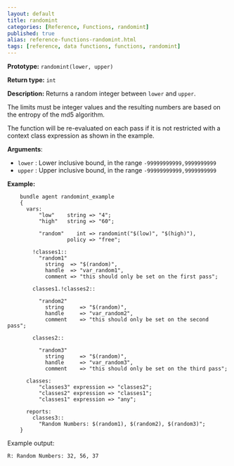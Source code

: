 ```yaml
---
layout: default
title: randomint
categories: [Reference, Functions, randomint]
published: true
alias: reference-functions-randomint.html
tags: [reference, data functions, functions, randomint]
---
```


**Prototype:** `randomint(lower, upper)`

**Return type:** `int`

**Description:** Returns a random integer between `lower` and `upper`.

The limits must be integer values and the resulting numbers are based on
the entropy of the md5 algorithm.

The function will be re-evaluated on each pass if it is not restricted with a
context class expression as shown in the example.

**Arguments**:

* `lower` : Lower inclusive bound, in the range `-99999999999,9999999999`
* `upper` : Upper inclusive bound, in the range `-99999999999,9999999999`

**Example:**

```cf3
    bundle agent randomint_example
    {
      vars:
          "low"    string => "4";
          "high"   string => "60";

          "random"    int => randomint("$(low)", "$(high)"),
                   policy => "free";

        !classes1::
          "random1" 
            string  => "$(random)",
            handle  => "var_random1",
            comment => "this should only be set on the first pass";

        classes1.!classes2::

          "random2" 
            string     => "$(random)",
            handle     => "var_random2",
            comment    => "this should only be set on the second pass";

        classes2::

          "random3" 
            string     => "$(random)",
            handle     => "var_random3",
            comment    => "this should only be set on the third pass";

      classes:
          "classes3" expression => "classes2";
          "classes2" expression => "classes1";
          "classes1" expression => "any";

      reports:
        classes3::
          "Random Numbers: $(random1), $(random2), $(random3)";
    }
```

Example output:

    R: Random Numbers: 32, 56, 37
